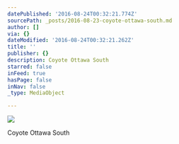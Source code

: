 ```yaml
---
datePublished: '2016-08-24T00:32:21.774Z'
sourcePath: _posts/2016-08-23-coyote-ottawa-south.md
author: []
via: {}
dateModified: '2016-08-24T00:32:21.262Z'
title: ''
publisher: {}
description: Coyote Ottawa South
starred: false
inFeed: true
hasPage: false
inNav: false
_type: MediaObject

---
```

![](https://the-grid-user-content.s3-us-west-2.amazonaws.com/15646f18-df82-447e-97f2-1617f0a97e67.jpg)

Coyote Ottawa South
